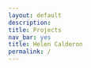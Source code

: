 ```yaml
---
layout: default
description:
title: Projects
nav_bar: yes
title: Helen Calderon
permalink: /
---
```

